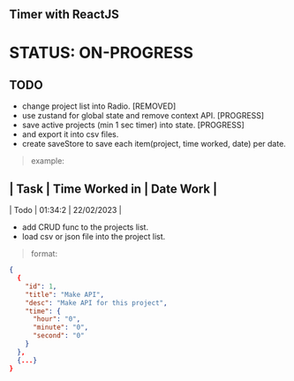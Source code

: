 ## Timer with ReactJS

# STATUS: ON-PROGRESS

## TODO
- change project list into Radio. [REMOVED]
- use zustand for global state and remove context API. [PROGRESS]
- save active projects (min 1 sec timer) into state. [PROGRESS]
- and export it into csv files.
- create saveStore to save each item(project, time worked, date) per date.
> example:

| Task | Time Worked in | Date Work |
-------------------------------------
| Todo | 01:34:2        | 22/02/2023 |

- add CRUD func to the projects list.
- load csv or json file into the project list.

> format: 
```json
{
  {
    "id": 1, 
    "title": "Make API",
    "desc": "Make API for this project",
    "time": {
      "hour": "0",
      "minute": "0",
      "second": "0"
    }
  },
  {...}
}

```

